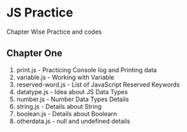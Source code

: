 # JS Practice
Chapter Wise Practice and codes
## Chapter One 
1. print.js  - Practicing Console log and Printing data
2. variable.js - Working with Variable 
3. reserved-word.js - List of JavaScript Reserved Keywords
4. datatype.js - Idea about JS Data Types
5. number.js - Number Data Types Details
6. string.js - Details about String 
7. boolean.js - Details about Boolearn
8. otherdata.js - null and undefined details 